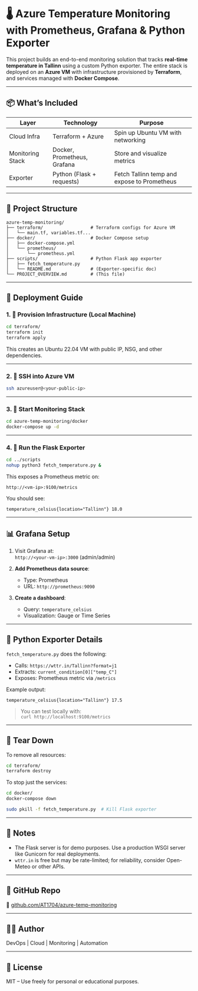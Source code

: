 # 🌡️ Azure Temperature Monitoring with Prometheus, Grafana & Python Exporter

This project builds an end-to-end monitoring solution that tracks **real-time temperature in Tallinn** using a custom Python exporter. The entire stack is deployed on an **Azure VM** with infrastructure provisioned by **Terraform**, and services managed with **Docker Compose**.

---

## 📦 What’s Included

| Layer            | Technology                     | Purpose                                 |
|------------------|---------------------------------|-----------------------------------------|
| Cloud Infra       | Terraform + Azure               | Spin up Ubuntu VM with networking       |
| Monitoring Stack  | Docker, Prometheus, Grafana     | Store and visualize metrics             |
| Exporter          | Python (Flask + requests)       | Fetch Tallinn temp and expose to Prometheus |

---

## 📁 Project Structure

```
azure-temp-monitoring/
├── terraform/                  # Terraform configs for Azure VM
│   └── main.tf, variables.tf...
├── docker/                     # Docker Compose setup
│   ├── docker-compose.yml
│   └── prometheus/
│       └── prometheus.yml
├── scripts/                    # Python Flask app exporter
│   ├── fetch_temperature.py
│   └── README.md               # (Exporter-specific doc)
└── PROJECT_OVERVIEW.md         # (This file)
```

---

## 🚀 Deployment Guide

### 1. 🧱 Provision Infrastructure (Local Machine)
```bash
cd terraform/
terraform init
terraform apply
```
This creates an Ubuntu 22.04 VM with public IP, NSG, and other dependencies.

---

### 2. 🔐 SSH into Azure VM
```bash
ssh azureuser@<your-public-ip>
```

---

### 3. 🐳 Start Monitoring Stack
```bash
cd azure-temp-monitoring/docker
docker-compose up -d
```

---

### 4. 🐍 Run the Flask Exporter
```bash
cd ../scripts
nohup python3 fetch_temperature.py &
```

This exposes a Prometheus metric on:
```
http://<vm-ip>:9100/metrics
```

You should see:
```
temperature_celsius{location="Tallinn"} 18.0
```

---

## 📊 Grafana Setup

1. Visit Grafana at:  
   `http://<your-vm-ip>:3000` (admin/admin)

2. **Add Prometheus data source**:  
   - Type: Prometheus  
   - URL: `http://prometheus:9090`

3. **Create a dashboard**:  
   - Query: `temperature_celsius`  
   - Visualization: Gauge or Time Series

---

## 🐍 Python Exporter Details

`fetch_temperature.py` does the following:
- Calls: `https://wttr.in/Tallinn?format=j1`
- Extracts: `current_condition[0]["temp_C"]`
- Exposes: Prometheus metric via `/metrics`

Example output:
```
temperature_celsius{location="Tallinn"} 17.5
```

> You can test locally with:  
> `curl http://localhost:9100/metrics`

---

## 🧹 Tear Down

To remove all resources:
```bash
cd terraform/
terraform destroy
```

To stop just the services:
```bash
cd docker/
docker-compose down

sudo pkill -f fetch_temperature.py  # Kill Flask exporter
```

---

## 🔐 Notes

- The Flask server is for demo purposes. Use a production WSGI server like Gunicorn for real deployments.
- `wttr.in` is free but may be rate-limited; for reliability, consider Open-Meteo or other APIs.

---

## 📎 GitHub Repo

🔗 [github.com/AT1704/azure-temp-monitoring](https://github.com/AT1704/azure-temp-monitoring)

---

## 🙋‍♂️ Author
 
DevOps | Cloud | Monitoring | Automation

---

## 📝 License

MIT – Use freely for personal or educational purposes.
